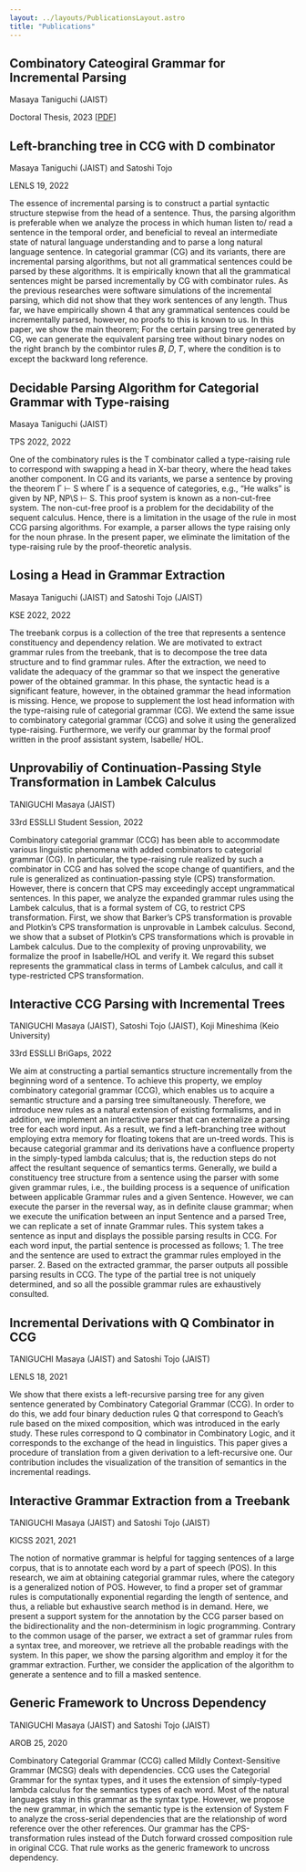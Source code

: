 ```yaml
---
layout: ../layouts/PublicationsLayout.astro
title: "Publications"
---
```


## Combinatory Cateogiral Grammar for Incremental Parsing

Masaya Taniguchi (JAIST)

Doctoral Thesis, 2023 [[PDF](https://filedn.eu/lsAWkVJjPybSJu4FXPf6Oy8/docs/taniguchi2023thesis.pdf)]

## Left-branching tree in CCG with D combinator

Masaya Taniguchi (JAIST) and Satoshi Tojo

LENLS 19, 2022

The essence of incremental parsing is to construct a partial syntactic structure stepwise from the head of a sentence. Thus, the parsing algorithm is preferable when we analyze the process in which human listen to/ read a sentence in the temporal order, and beneficial to reveal an intermediate state of natural language understanding and to parse a long natural language sentence. In categorial grammar (CG) and its variants, there are incremental parsing algorithms, but not all grammatical sentences could be parsed by these algorithms. It is empirically known that all the grammatical sentences might be parsed incrementally by CG with combinator rules. As the previous researches were software simulations of the incremental parsing, which did not show that they work sentences of any length. Thus far, we have empirically shown <span>4</span>
that any grammatical sentences could be incrementally parsed, however, no proofs to this is known to us. In this paper, we show the main theorem; For the certain parsing tree generated by CG, we can generate the equivalent parsing tree without binary nodes on the right branch by the combintor rules 𝐵, 𝐷, 𝑇, where the condition is to except the backward long reference.

## Decidable Parsing Algorithm for Categorial Grammar with Type-raising

Masaya Taniguchi (JAIST)

TPS 2022, 2022

One of the combinatory rules is the T combinator called a type-raising rule to correspond with swapping a head in X-bar theory, where the head takes another component. In CG and its variants, we parse a sentence by proving the theorem Γ ⊢ S where Γ is a sequence of categories, e.g., “He walks” is given by NP, NP\S ⊢ S. This proof system is known as a non-cut-free system. The non-cut-free proof is a problem for the decidability of the sequent calculus. Hence, there is a limitation in the usage of the rule in most CCG parsing algorithms. For example, a parser allows the type raising only for the noun phrase. In the present paper, we eliminate the limitation of the type-raising rule by the proof-theoretic analysis.

## Losing a Head in Grammar Extraction

Masaya Taniguchi (JAIST) and Satoshi Tojo (JAIST)

KSE 2022, 2022

The treebank corpus is a collection of the tree that represents a sentence constituency and dependency relation. We are motivated to extract grammar rules from the treebank, that is to decompose the tree data structure and to find grammar rules. After the extraction, we need to validate the adequacy of the grammar so that we inspect the generative power of the obtained grammar. In this phase, the syntactic head is a significant feature, however, in the obtained grammar the head information is missing. Hence, we propose to supplement the lost head information with the type-raising rule of categorial grammar (CG). We extend the same issue to combinatory categorial grammar (CCG) and solve it using the generalized type-raising. Furthermore, we verify our grammar by the formal proof written in the proof assistant system, Isabelle/ HOL.

## Unprovabiliy of Continuation-Passing Style Transformation in Lambek Calculus

TANIGUCHI Masaya (JAIST)

33rd ESSLLI Student Session, 2022

Combinatory categorial grammar (CCG) has been able to accommodate various linguistic phenomena with added combinators to categorial grammar (CG). In particular, the type-raising rule realized by such a combinator in CCG and has solved the scope change of quantifiers, and the rule is generalized as continuation-passing style (CPS) transformation. However, there is concern that CPS may exceedingly accept ungrammatical sentences. In this paper, we analyze the expanded grammar rules using the Lambek calculus, that is a formal system of CG, to restrict CPS transformation. First, we show that Barker’s CPS transformation is provable and Plotkin’s CPS transformation is unprovable in Lambek calculus. Second, we show that a subset of Plotkin’s CPS transformations which is provable in Lambek calculus. Due to the complexity of proving unprovability, we formalize the proof in Isabelle/HOL and verify it. We regard this subset represents the grammatical class in terms of Lambek calculus, and call it type-restricted CPS transformation.

## Interactive CCG Parsing with Incremental Trees

TANIGUCHI Masaya (JAIST), Satoshi Tojo (JAIST), Koji Mineshima (Keio University)

33rd ESSLLI BriGaps, 2022

We aim at constructing a partial semantics structure incrementally from the beginning word of a sentence. To achieve this property, we employ combinatory categorial grammar (CCG), which enables us to acquire a semantic structure and a parsing tree simultaneously. Therefore, we introduce new rules as a natural extension of existing formalisms, and in addition, we implement an interactive parser that can externalize a parsing tree for each word input. As a result, we find a left-branching tree without employing extra memory for floating tokens that are un-treed words. This is because categorial grammar and its derivations have a confluence property in the simply-typed lambda calculus; that is, the reduction steps do not affect the resultant sequence of semantics terms. Generally, we build a constituency tree structure from a sentence using the parser with some given grammar rules, i.e., the building process is a sequence of unification between applicable Grammar rules and a given Sentence. However, we can execute the parser in the reversal way, as in definite clause grammar; when we execute the unification between an input Sentence and a parsed Tree, we can replicate a set of innate Grammar rules. This system takes a sentence as input and displays the possible parsing results in CCG. For each word input, the partial sentence is processed as follows; 1. The tree and the sentence are used to extract the grammar rules employed in the parser. 2. Based on the extracted grammar, the parser outputs all possible parsing results in CCG. The type of the partial tree is not uniquely determined, and so all the possible grammar rules are exhaustively consulted.

## Incremental Derivations with Q Combinator in CCG

TANIGUCHI Masaya (JAIST) and Satoshi Tojo (JAIST)

LENLS 18, 2021

We show that there exists a left-recursive parsing tree for any given sentence generated by Combinatory Categorial Grammar (CCG). In order to do this, we add four binary deduction rules Q that correspond to Geach’s rule based on the mixed composition, which was introduced in the early study. These rules correspond to Q combinator in Combinatory Logic, and it corresponds to the exchange of the head in linguistics. This paper gives a procedure of translation from a given derivation to a left-recursive one. Our contribution includes the visualization of the transition of semantics in the incremental readings.

## Interactive Grammar Extraction from a Treebank

TANIGUCHI Masaya (JAIST) and Satoshi Tojo (JAIST)

KICSS 2021, 2021

The notion of normative grammar is helpful for tagging sentences of a large corpus, that is to annotate each word by a part of speech (POS). In this research, we aim at obtaining categorial grammar rules, where the category is a generalized notion of POS. However, to find a proper set of grammar rules is computationally exponential regarding the length of sentence, and thus, a reliable but exhaustive search method is in demand. Here, we present a support system for the annotation by the CCG parser based on the bidirectionality and the non-determinism in logic programming. Contrary to the common usage of the parser, we extract a set of grammar rules from a syntax tree, and moreover, we retrieve all the probable readings with the system. In this paper, we show the parsing algorithm and employ it for the grammar extraction. Further, we consider the application of the algorithm to generate a sentence and to fill a masked sentence.

## Generic Framework to Uncross Dependency

TANIGUCHI Masaya (JAIST) and Satoshi Tojo (JAIST)

AROB 25, 2020

Combinatory Categorial Grammar (CCG) called Mildly Context-Sensitive Grammar (MCSG) deals with dependencies. CCG uses the Categorial Grammar for the syntax types, and it uses the extension of simply-typed lambda calculus for the semantics types of each word. Most of the natural languages stay in this grammar as the syntax type. However, we propose the new grammar, in which the semantic type is the extension of System F to analyze the cross-serial dependencies that are the relationship of word reference over the other references. Our grammar has the CPS-transformation rules instead of the Dutch forward crossed composition rule in original CCG. That rule works as the generic framework to uncross dependency.

